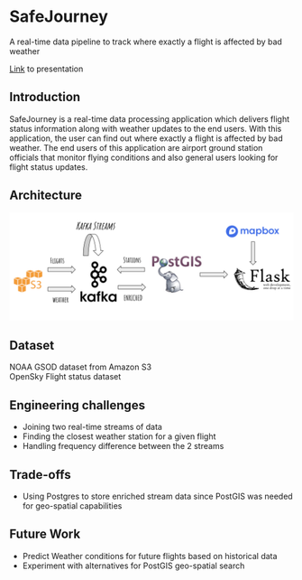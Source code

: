# SafeJourney
A real-time data pipeline to track where exactly a flight is affected by bad weather

[Link](bit.ly/safejourney-slides) to presentation



## Introduction

SafeJourney is a real-time data processing application which delivers flight status information along with weather updates to the end users. With this application, the user can find out where exactly a flight is affected by bad weather. The end users of this application are airport ground station officials that monitor flying conditions and also general users looking for flight status updates.


## Architecture

![alt text](images/architecture.png)

## Dataset

NOAA GSOD dataset from Amazon S3
</br>
OpenSky Flight status dataset

## Engineering challenges

- Joining two real-time streams of data
- Finding the closest weather station for a given flight
- Handling frequency difference between the 2 streams

## Trade-offs

- Using Postgres to store enriched stream data since PostGIS was needed for geo-spatial capabilities

## Future Work

- Predict Weather conditions for future flights based on historical data
- Experiment with alternatives for PostGIS geo-spatial search
